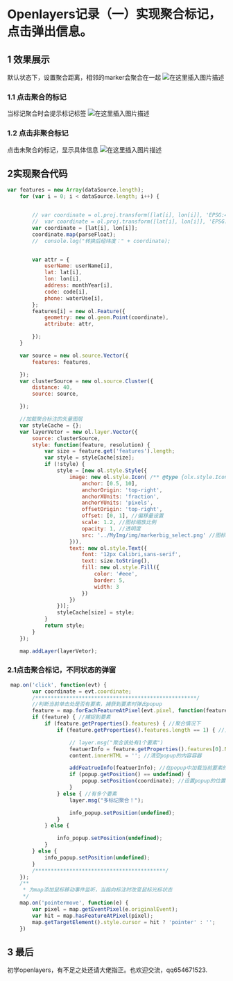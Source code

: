 # Openlayers记录（一）实现聚合标记，点击弹出信息。
## 1 效果展示

默认状态下，设置聚合距离，相邻的marker会聚合在一起
![在这里插入图片描述](https://img-blog.csdnimg.cn/20200207211111557.png?x-oss-process=image/watermark,type_ZmFuZ3poZW5naGVpdGk,shadow_10,text_aHR0cHM6Ly9ibG9nLmNzZG4ubmV0L3FxXzQyNTkwMDIx,size_16,color_FFFFFF,t_70)

### 1.1 点击聚合的标记
当标记聚合时会提示标记标签
![在这里插入图片描述](https://img-blog.csdnimg.cn/20200207211312207.png?x-oss-process=image/watermark,type_ZmFuZ3poZW5naGVpdGk,shadow_10,text_aHR0cHM6Ly9ibG9nLmNzZG4ubmV0L3FxXzQyNTkwMDIx,size_16,color_FFFFFF,t_70)

### 1.2 点击非聚合标记
点击未聚合的标记，显示具体信息
![在这里插入图片描述](https://img-blog.csdnimg.cn/20200207211504136.png?x-oss-process=image/watermark,type_ZmFuZ3poZW5naGVpdGk,shadow_10,text_aHR0cHM6Ly9ibG9nLmNzZG4ubmV0L3FxXzQyNTkwMDIx,size_16,color_FFFFFF,t_70)
## 2实现聚合代码

```javascript
var features = new Array(dataSource.length);
    for (var i = 0; i < dataSource.length; i++) {


        // var coordinate = ol.proj.transform([lat[i], lon[i]], 'EPSG:4326', 'EPSG:3857');
        //  var coordinate = ol.proj.transform([lat[i], lon[i]], 'EPSG:4326', 'EPSG:4326');
        var coordinate = [lat[i], lon[i]];
        coordinate.map(parseFloat);
        //  console.log("转换后经纬度：" + coordinate);


        var attr = {
            userName: userName[i],
            lat: lat[i],
            lon: lon[i],
            address: monthYear[i],
            code: code[i],
            phone: waterUse[i],
        };
        features[i] = new ol.Feature({
            geometry: new ol.geom.Point(coordinate),
            attribute: attr,

        });
    }

    var source = new ol.source.Vector({
        features: features,

    });
    var clusterSource = new ol.source.Cluster({
        distance: 40,
        source: source,

    });

    //加载聚合标注的矢量图层
    var styleCache = {};
    var layerVetor = new ol.layer.Vector({
        source: clusterSource,
        style: function(feature, resolution) {
            var size = feature.get('features').length;
            var style = styleCache[size];
            if (!style) {
                style = [new ol.style.Style({
                    image: new ol.style.Icon( /** @type {olx.style.IconOptions} */ ({
                        anchor: [0.5, 10],
                        anchorOrigin: 'top-right',
                        anchorXUnits: 'fraction',
                        anchorYUnits: 'pixels',
                        offsetOrigin: 'top-right',
                        offset: [0, 1], //偏移量设置
                        scale: 1.2, //图标缩放比例
                        opacity: 1, //透明度
                        src: '../MyImg/img/markerbig_select.png' //图标的url
                    })),
                    text: new ol.style.Text({
                        font: '12px Calibri,sans-serif',
                        text: size.toString(),
                        fill: new ol.style.Fill({
                            color: '#eee',
                            border: 5,
                            width: 3
                        })
                    })
                })];
                styleCache[size] = style;
            }
            return style;
        }
    });

    map.addLayer(layerVetor);
```

### 2.1点击聚合标记，不同状态的弹窗

```javascript
 map.on('click', function(evt) {
        var coordinate = evt.coordinate;
        /****************************************************/
        //判断当前单击处是否有要素，捕获到要素时弹出popup
        feature = map.forEachFeatureAtPixel(evt.pixel, function(feature, layerVetor) { return feature; });
        if (feature) { //捕捉到要素
            if (feature.getProperties().features) { //聚合情况下
                if (feature.getProperties().features.length == 1) { //只有一个要素

                    // layer.msg("聚合该处有1个要素")
                    featuerInfo = feature.getProperties().features[0].N.attribute;
                    content.innerHTML = ''; //清空popup的内容容器

                    addFeatrueInfo(featuerInfo); //在popup中加载当前要素的具体信息
                    if (popup.getPosition() == undefined) {
                        popup.setPosition(coordinate); //设置popup的位置
                    }
                } else { //有多个要素                                                   
                    layer.msg("多标记聚合！");

                    info_popup.setPosition(undefined);
                }
            } else {

                info_popup.setPosition(undefined);
            }
        } else {
            info_popup.setPosition(undefined);
        }
        /******************************************/
    });
    /**
     * 为map添加鼠标移动事件监听，当指向标注时改变鼠标光标状态
     */
    map.on('pointermove', function(e) {
        var pixel = map.getEventPixel(e.originalEvent);
        var hit = map.hasFeatureAtPixel(pixel);
        map.getTargetElement().style.cursor = hit ? 'pointer' : '';
    })

```


## 3 最后
初学openlayers，有不足之处还请大佬指正。也欢迎交流，qq654671523.


